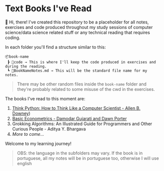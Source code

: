 # Text Books I've Read

:wave: Hi, there! I've created this repository to be a placeholder for all notes, exercises and code produced throughout my study sessions of computer science/data science related stuff or any technical reading that requires coding.

In each folder you'll find a structure similar to this:

```
📦book-name
 ┣ 📂code → This is where I'll keep the code produced in exercises and during the reading.
 ┗ 📜BookNameNotes.md → This will be the standard file name for my notes.
```

> There may be other random files inside the `book-name` folder and they're probably related to some misuse of the cwd in the exercises.

The books I've read to this moment are:

1. [Think Python: How to Think Like a Computer Scientist - Allen B. Downey](/think-python/))
2. [Basic Econometrics - Damodar Gujarati and Dawn Porter](/econometria-basica/)
3. Grokking Algorithms: An Illustrated Guide for Programmers and Other Curious People - Aditya Y. Bhargava
4. *More to come...*


Welcome to my learning journey!

> OBS: the language in the subfolders may vary. If the book is in portuguese, all my notes will be in portuguese too, otherwise I will use english
